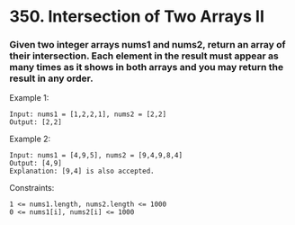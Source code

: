 # 350. Intersection of Two Arrays II
### Given two integer arrays nums1 and nums2, return an array of their intersection. Each element in the result must appear as many times as it shows in both arrays and you may return the result in any order.



Example 1:
```
Input: nums1 = [1,2,2,1], nums2 = [2,2]
Output: [2,2]
```
Example 2:
```
Input: nums1 = [4,9,5], nums2 = [9,4,9,8,4]
Output: [4,9]
Explanation: [9,4] is also accepted.
```

Constraints:
```
1 <= nums1.length, nums2.length <= 1000
0 <= nums1[i], nums2[i] <= 1000
```
